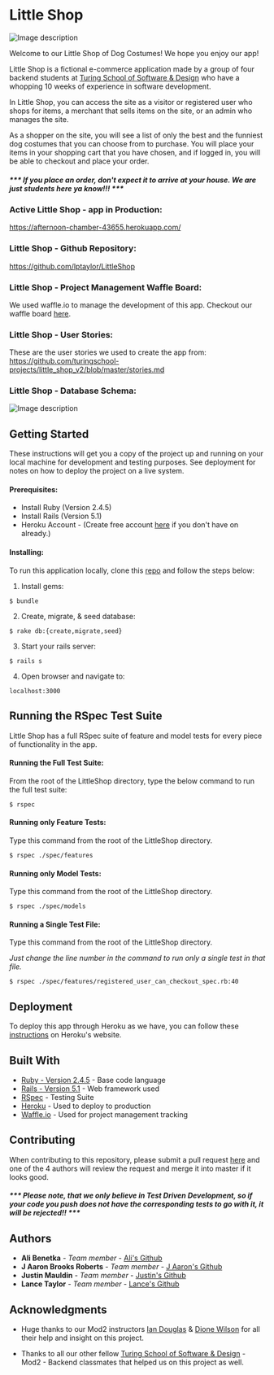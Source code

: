 # Little Shop

![Image description](https://i.imgur.com/WtD8GUb.png)

Welcome to our Little Shop of Dog Costumes!  We hope you enjoy our app!

Little Shop is a fictional e-commerce application made by a group of four backend students at [Turing School of Software & Design](https://turing.io/) who have a whopping 10 weeks of experience in software development.

In Little Shop, you can access the site as a visitor or registered user who shops for items, a merchant that sells items on the site, or an admin who manages the site.

As a shopper on the site, you will see a list of only the best and the funniest dog costumes that you can choose from to purchase.  You will place your items in your shopping cart that you have chosen, and if logged in,  you will be able to checkout and place your order.

##### *** If you place an order, don't expect it to arrive at your house.  We are just students here ya know!!! *** #####


### Active Little Shop - app in Production:

https://afternoon-chamber-43655.herokuapp.com/

### Little Shop - Github Repository:
https://github.com/lptaylor/LittleShop


### Little Shop - Project Management Waffle Board:

We used waffle.io to manage the development of this app.  Checkout our waffle board [here](https://waffle.io/lptaylor/LittleShop).

### Little Shop - User Stories:
These are the user stories we used to create the app from: https://github.com/turingschool-projects/little_shop_v2/blob/master/stories.md
### Little Shop - Database Schema:

![Image description](https://i.imgur.com/uFMsE5k.png)


## Getting Started

These instructions will get you a copy of the project up and running on your local machine for development and testing purposes. See deployment for notes on how to deploy the project on a live system.

#### Prerequisites:

* Install Ruby (Version 2.4.5)
* Install Rails (Version 5.1)
* Heroku Account - (Create free account [here](https://signup.heroku.com/) if you don't have on already.)


#### Installing:

To run this application locally, clone this [repo](https://github.com/lptaylor/LittleShop) and follow the steps below:

1) Install gems:
```
$ bundle
```


2) Create, migrate, & seed database:
```
$ rake db:{create,migrate,seed}
```


3) Start your rails server:
```
$ rails s
```


4) Open browser and navigate to:

```
localhost:3000
```


## Running the RSpec Test Suite

Little Shop has a full RSpec suite of feature and model tests for every piece of functionality in the app.

#### Running the Full Test Suite:

From the root of the LittleShop directory, type the below command to run the full test suite:

```
$ rspec
```

#### Running only Feature Tests:

Type this command from the root of the LittleShop directory.

```
$ rspec ./spec/features
```
#### Running only Model Tests:

Type this command from the root of the LittleShop directory.

```
$ rspec ./spec/models
```

#### Running a Single Test File:

Type this command from the root of the LittleShop directory.

*Just change the line number in the command to run only a single test in that file.*

```
$ rspec ./spec/features/registered_user_can_checkout_spec.rb:40
```


## Deployment

To deploy this app through Heroku as we have, you can follow these [instructions](https://devcenter.heroku.com/articles/git) on Heroku's website.

## Built With

* [Ruby - Version 2.4.5](https://ruby-doc.org/core-2.4.5/) - Base code language
* [Rails - Version 5.1](https://guides.rubyonrails.org/v5.1/) - Web framework used
* [RSpec](http://rspec.info/documentation/) - Testing Suite
* [Heroku](https://www.heroku.com/) - Used to deploy to production
* [Waffle.io](https://waffle.io/) - Used for project management tracking


## Contributing

When contributing to this repository, please submit a pull request [here](https://github.com/lptaylor/LittleShop/pulls) and one of the 4 authors will review the request and merge it into master if it looks good.

##### *** Please note, that we only believe in Test Driven Development, so if your code you push does not have the corresponding tests to go with it, it will be rejected!! *** #####

## Authors

* **Ali Benetka** - *Team member* - [Ali's Github](https://github.com/abenetka)
* **J Aaron Brooks Roberts** - *Team member* - [J Aaron's Github](https://github.com/abroberts5)
* **Justin Mauldin** - *Team member* - [Justin's Github](https://github.com/justinmauldin7)
* **Lance Taylor** - *Team member* - [Lance's Github](https://github.com/lptaylor)

## Acknowledgments

* Huge thanks to our Mod2 instructors [Ian Douglas](https://iandouglas.com/) & [Dione Wilson](https://github.com/dionew1) for all their help and insight on this project.

* Thanks to all our other fellow [Turing School of Software & Design](https://turing.io/) - Mod2 - Backend classmates that helped us on this project as well.
